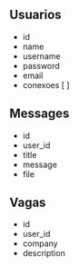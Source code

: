 ## Usuarios 
 - id
 - name
 - username
 - password
 - email
 - conexoes [  ] 

## Messages 
 - id
 - user_id
 - title
 - message
 - file

## Vagas
 - id
 - user_id
 - company
 - description